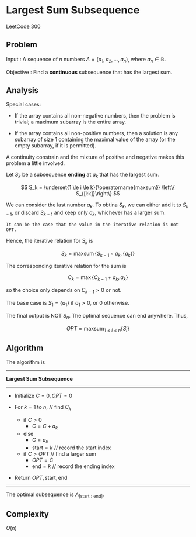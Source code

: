 # Largest Sum Subsequence

[LeetCode 300](https://leetcode.com/problems/longest-increasing-subsequence/)

## Problem

Input
: A sequence of $n$ numbers $A = (a_1, a_2, \ldots, a_n)$, where $a_n \in \mathbb{R}$.

Objective
: Find a **continuous** subsequence that has the largest sum.

## Analysis


Special cases:

- If the array contains all non-negative numbers, then the problem is trivial; a maximum subarray is the entire array.

- If the array contains all non-positive numbers, then a solution is any subarray of size 1 containing the maximal value of the array (or the empty subarray, if it is permitted).

A continuity constrain and the mixture of positive and negative makes this problem a little involved.

Let $S_k$ be a subsequence **ending** at $a_k$ that has the largest sum.

$$
S_k = \underset{1 \le i \le k}{\operatorname{maxsum}}   \left\{ S_{[i:k]}\right\}
$$


We can consider the last number $a_k$. To obtina $S_k$, we can either add it to $S_{k-1}$, or discard $S_{k-1}$ and keep only $a_k$, whichever has a larger sum.

```{margin} Takeaway
It can be the case that the value in the iterative relation is not OPT.
```

Hence, the iterative relation for $S_k$ is

$$
S_k = \operatorname{maxsum}  \left\{ S_{k-1} \circ a_k, \left\{ a_k \right\} \right\}
$$

The corresponding iterative relation for the sum is

$$
C_k = \max \left\{ C_{k-1} + a_k, a_k \right\}
$$

so the choice only depends on $C_{k-1} >0$ or not.

The base case is $S_1= \left\{ a_1 \right\}$ if $a_1 > 0$, or $0$ otherwise.

The final output is NOT $S_n$. The optimal sequence can end anywhere. Thus,

$$OPT = \operatorname{maxsum}  _{1 \le i \le n} \left\{ S_i \right\}$$

## Algorithm

The algorithm is

---
**Largest Sum Subsequence**

---
- Initialize $C=0, OPT=0$

- For $k=1$ to $n$, // find $C_k$

  - if $C>0$
    - $C = C + a_k$
  - else
    - $C = a_k$
    - $\text{start}  = k$ // record the start index
  - if $C>OPT$ // find a larger sum
    - $OPT = C$
    - $\text{end}  = k$ // record the ending index

- Return $OPT, \text{start} , \text{end}$
---

The optimal subsequence is $A_{[\text{start}: \text{end}]}$.

## Complexity

$O(n)$
